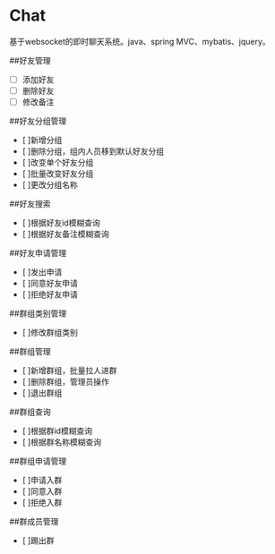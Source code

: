 # Chat
基于websocket的即时聊天系统。java、spring MVC、mybatis、jquery。



##好友管理
- [ ] 添加好友
- [ ] 删除好友
- [ ] 修改备注

##好友分组管理
- [ ]新增分组
- [ ]删除分组，组内人员移到默认好友分组
- [ ]改变单个好友分组
- [ ]批量改变好友分组
- [ ]更改分组名称

##好友搜索
- [ ]根据好友id模糊查询
- [ ]根据好友备注模糊查询

##好友申请管理
- [ ]发出申请
- [ ]同意好友申请
- [ ]拒绝好友申请

##群组类别管理
- [ ]修改群组类别

##群组管理
- [ ]新增群组，批量拉人进群
- [ ]删除群组，管理员操作
- [ ]退出群组

##群组查询
- [ ]根据群id模糊查询
- [ ]根据群名称模糊查询

##群组申请管理
- [ ]申请入群
- [ ]同意入群
- [ ]拒绝入群

##群成员管理
- [ ]踢出群





